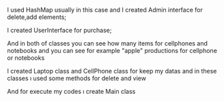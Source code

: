 I used HashMap usually in this case and I created Admin interface for delete,add elements;

I created UserInterface for purchase;

And in both of classes you can see how many items for cellphones and notebooks and you can see for example "apple" productions for cellphone or notebooks

I created Laptop class and CellPhone class for keep my datas and in these classes ı used some methods for delete and view

And for execute my codes ı create Main class